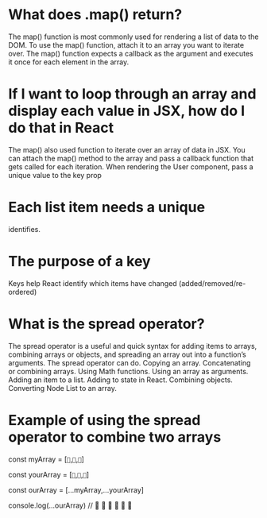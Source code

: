 # What does .map() return?

The map() function is most commonly used for rendering a list of data to the DOM. To use the map() function, attach it to an array you want to iterate over. The map() function expects a callback as the argument and executes it once for each element in the array.

# If I want to loop through an array and display each value in JSX, how do I do that in React

The map()  also used function to iterate over an array of data in JSX. You can attach the map() method to the array and pass a callback function that gets called for each iteration. When rendering the User component, pass a unique value to the key prop

# Each list item needs a unique
identifies.
# The purpose of a key

Keys help React identify which items have changed (added/removed/re-ordered)

# What is the spread operator?

The spread operator is a useful and quick syntax for adding items to arrays, combining arrays or objects, and spreading an array out into a function’s arguments.
The spread operator can do.
Copying an array.
Concatenating or combining arrays.
Using Math functions.
Using an array as arguments.
Adding an item to a list.
Adding to state in React.
Combining objects.
Converting Node List to an array.
# Example of using the spread operator to combine two arrays

const myArray = [`🤪`,`🐻`,`🎌`]

const yourArray = [`🙂`,`🤗`,`🤩`]

const ourArray = [...myArray,...yourArray]

console.log(...ourArray) // 🤪 🐻 🎌 🙂 🤗 🤩